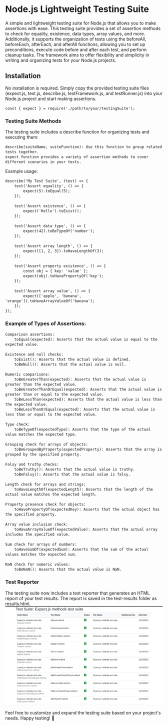 # Node.js Lightweight Testing Suite

A simple and lightweight testing suite for Node.js that allows you to make assertions with ease. This testing suite provides a set of assertion methods to check for equality, existence, data types, array values, and more. Additionally, it supports the organization of tests using the beforeAll, beforeEach, afterEach, and afterAll functions, allowing you to set up preconditions, execute code before and after each test, and perform cleanup tasks. The framework aims to offer flexibility and simplicity in writing and organizing tests for your Node.js projects.

## Installation

No installation is required. Simply copy the provided testing suite files (expect.js, test.js, describe.js, testFramework.js, and testRunner.js) into your Node.js project and start making assertions.

    const { expect } = require('./path/to/your/testingSuite');
### Testing Suite Methods

The testing suite includes a describe function for organizing tests and executing them:

    describe(suiteName, suiteFunction): Use this function to group related tests together.
    expect function provides a variety of assertion methods to cover different scenarios in your tests. 

Example usage:

    describe('My Test Suite', (test) => {
        test('Assert equality', () => {
            expect(5).toEqual(5);
        });

        test('Assert existence', () => {
            expect('Hello').toExist();
        });

        test('Assert data type', () => {
            expect(42).toBeTypeOf('number');
        });

        test('Assert array length', () => {
            expect([1, 2, 3]).toHaveLengthOf(3);
        });

        test('Assert property existence', () => {
            const obj = { key: 'value' };
            expect(obj).toHavePropertyOf('key');
        });

        test('Assert array value', () => {
            expect(['apple', 'banana', 'orange']).toHaveArrayValueOf('banana');
        });
    });


### Example of Types of Assertions:

    Comparison assertions:
        toEqual(expected): Asserts that the actual value is equal to the expected value.

    Existence and null checks:
        toExist(): Asserts that the actual value is defined.
        toBeNull(): Asserts that the actual value is null.

    Numeric comparisons:
        toBeGreaterThan(expected): Asserts that the actual value is greater than the expected value.
        toBeGreaterThanOrEqual(expected): Asserts that the actual value is greater than or equal to the expected value.
        toBeLessThan(expected): Asserts that the actual value is less than the expected value.
        toBeLessThanOrEqual(expected): Asserts that the actual value is less than or equal to the expected value.

    Type check:
        toBeTypeOf(expectedType): Asserts that the type of the actual value matches the expected type.

    Grouping check for arrays of objects:
        toBeGroupedByProperty(expectedProperty): Asserts that the array is grouped by the specified property.

    Falsy and truthy checks:
        toBeTruthy(): Asserts that the actual value is truthy.
        toBeFalsy(): Asserts that the actual value is falsy.

    Length check for arrays and strings:
        toHaveLengthOf(expectedLength): Asserts that the length of the actual value matches the expected length.

    Property presence check for objects:
        toHavePropertyOf(expectedKey): Asserts that the actual object has the specified property.

    Array value inclusion check:
        toHaveArrayValueOf(expectedValue): Asserts that the actual array includes the specified value.

    Sum check for arrays of numbers:
        toHaveSumOf(expectedSum): Asserts that the sum of the actual values matches the expected sum.

    NaN check for numeric values:
        toBeNaN(): Asserts that the actual value is NaN.

### Test Reporter

The testing suite now includes a test reporter that generates an HTML report of your test results. The report is saved in the test-results folder as results.html.
![Alt Text](https://github.com/rlondon3/testing_suite/blob/main/codesmith_testing_suite/lib/assets/testSuit.png)

Feel free to customize and expand the testing suite based on your project's needs. Happy testing! 🚀
